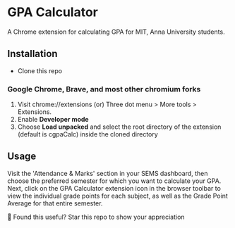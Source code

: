 # GPA Calculator

A Chrome extension for calculating GPA for MIT, Anna University students.

## Installation
* Clone this repo

### Google Chrome, Brave, and most other chromium forks

1. Visit chrome://extensions (or) Three dot menu > More tools > Extensions.
2. Enable **Developer mode**
3. Choose **Load unpacked** and select the root directory of the extension (default is cgpaCalc) inside the cloned directory

## Usage
Visit the 'Attendance & Marks' section in your SEMS dashboard, then choose the preferred semester for which you want to calculate your GPA. Next, click on the GPA Calculator extension icon in the browser toolbar to view the individual grade points for each subject, as well as the Grade Point Average for that entire semester.

:star2: Found this useful? Star this repo to show your appreciation 
